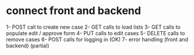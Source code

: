 # connect front and backend

1- POST call to create new case
2- GET calls to load lists
3- GET calls to populate edit / approve form
4- PUT calls to edit cases
5- DELETE calls to remove cases
6- POST calls for logging in (OK)
7- error handling (front and backend) (partial)
